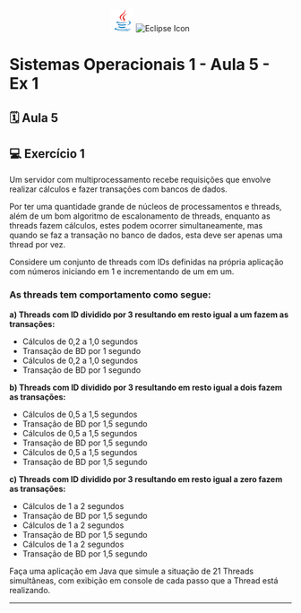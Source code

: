 <p align="center">
  <img src="https://raw.githubusercontent.com/devicons/devicon/master/icons/java/java-original.svg" alt="Java Icon" height="40" width="40">
  <img src="https://cdn.jsdelivr.net/gh/devicons/devicon/icons/eclipse/eclipse-original.svg" alt="Eclipse Icon" height="40" width="40">
</p>

# Sistemas Operacionais 1 - Aula 5 - Ex 1

## 🗓️ Aula 5

## 💻 Exercício 1
 
Um servidor com multiprocessamento recebe requisições que envolve realizar cálculos e fazer transações com bancos de dados. 

Por ter uma quantidade grande de núcleos de processamentos e threads, além de um bom algoritmo de escalonamento de threads, enquanto as threads fazem cálculos, estes podem ocorrer simultaneamente, mas quando se faz a transação no banco de dados, esta deve ser apenas uma thread por vez. 

Considere um conjunto de threads com IDs definidas na própria aplicação com números iniciando em 1 e incrementando de um em um. 

### As threads tem comportamento como segue:

**a) Threads com ID dividido por 3 resultando em resto igual a um fazem as transações:**
- Cálculos de 0,2 a 1,0 segundos
- Transação de BD por 1 segundo
- Cálculos de 0,2 a 1,0 segundos
- Transação de BD por 1 segundo

**b) Threads com ID dividido por 3 resultando em resto igual a dois fazem as transações:**
- Cálculos de 0,5 a 1,5 segundos
- Transação de BD por 1,5 segundo
- Cálculos de 0,5 a 1,5 segundos
- Transação de BD por 1,5 segundo
- Cálculos de 0,5 a 1,5 segundos
- Transação de BD por 1,5 segundo

**c) Threads com ID dividido por 3 resultando em resto igual a zero fazem as transações:**
- Cálculos de 1 a 2 segundos
- Transação de BD por 1,5 segundo
- Cálculos de 1 a 2 segundos
- Transação de BD por 1,5 segundo
- Cálculos de 1 a 2 segundos
- Transação de BD por 1,5 segundo

Faça uma aplicação em Java que simule a situação de 21 Threads simultâneas, com exibição em console de cada passo que a Thread está realizando.

---
